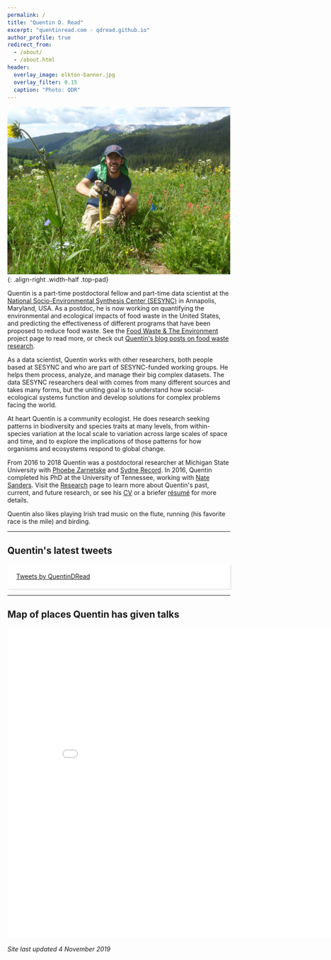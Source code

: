 ```yaml
---
permalink: /
title: "Quentin D. Read"
excerpt: "quentinread.com - qdread.github.io"
author_profile: true
redirect_from: 
  - /about/
  - /about.html
header:
  overlay_image: elkton-banner.jpg
  overlay_filter: 0.15
  caption: "Photo: QDR"
---
```


![Photo by QDR](/images/measuring.jpg){: .align-right .width-half .top-pad}

<p>
Quentin is a part-time postdoctoral fellow and part-time data scientist at the <a href="https://www.sesync.org">National Socio-Environmental Synthesis Center (SESYNC)</a> in Annapolis, Maryland, USA. As a postdoc, he is now working on quantifying the environmental and ecological impacts of food waste in the United States, and predicting the effectiveness of different programs that have been proposed to reduce food waste. See the <a href="https://www.sesync.org/project/foundations/food-waste-and-the-environment">Food Waste & The Environment</a> project page to read more, or check out <a href="/year-archive/">Quentin's blog posts on food waste research</a>. 
</p>

<p>
As a data scientist, Quentin works with other researchers, both people based at SESYNC and who are part of SESYNC-funded working groups. He helps them process, analyze, and manage their big complex datasets. The data SESYNC researchers deal with comes from many different sources and takes many forms, but the uniting goal is to understand how social-ecological systems function and develop solutions for complex problems facing the world. 
</p>

<p>
At heart Quentin is a community ecologist. He does research seeking patterns in biodiversity and species traits at many levels, from within-species variation at the local scale to variation across large scales of space and time, and to explore the implications of those patterns for how organisms and ecosystems respond to global change.
</p>

<p>
From 2016 to 2018 Quentin was a postdoctoral researcher at Michigan State University with <a href="https://msu.edu/~plz">Phoebe Zarnetske</a> and <a href="https://sydnerecord.blogs.brynmawr.edu/">Sydne Record</a>. In 2016, Quentin completed his PhD at the University of Tennessee, working with <a href="http://www.natesanders.org/">Nate Sanders</a>. Visit the <a href="https://qdread.github.io/research/">Research</a> page to learn more about Quentin's past, current, and future research, or see his <a href="https://qdread.github.io/files/qread_cv.pdf">CV</a> or a briefer <a href="https://qdread.github.io/files/qread_2pageresume.pdf">r&eacute;sum&eacute;</a> for more details. 
</p>

<p>
Quentin also likes playing Irish trad music on the flute, running (his favorite race is the mile) and birding.
</p>

-----

## Quentin's latest tweets

<div id="twitter-widget-holder" style="margin-right:auto;margin-left:auto;overflow:scroll;max-height:400px;max-width:500px;padding:20px;background:#fff;border-radius:3px;box-shadow:2px 2px 3px rgba(0,0,0,.1);">
	<a class="twitter-timeline" href="https://twitter.com/QuentinDRead?ref_src=twsrc%5Etfw" data-tweet-limit="5">Tweets by QuentinDRead</a> <script async src="https://platform.twitter.com/widgets.js" charset="utf-8"></script> 
</div>

-----

## Map of places Quentin has given talks

<iframe src="/talkmap/map.html" height="700" width="850" style="margin-right:auto;margin-left:auto;border:none;"></iframe>

*Site last updated 4 November 2019*


